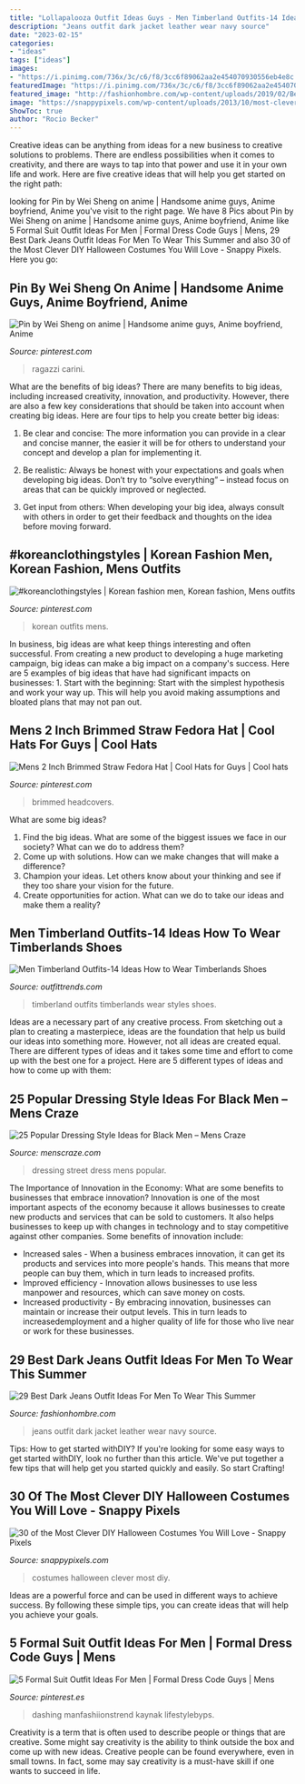 ```yaml
---
title: "Lollapalooza Outfit Ideas Guys - Men Timberland Outfits-14 Ideas How To Wear Timberlands Shoes"
description: "Jeans outfit dark jacket leather wear navy source"
date: "2023-02-15"
categories:
- "ideas"
tags: ["ideas"]
images:
- "https://i.pinimg.com/736x/3c/c6/f8/3cc6f89062aa2e454070930556eb4e8c.jpg"
featuredImage: "https://i.pinimg.com/736x/3c/c6/f8/3cc6f89062aa2e454070930556eb4e8c.jpg"
featured_image: "http://fashionhombre.com/wp-content/uploads/2019/02/Best-Dark-Jeans-Outfit-Ideas-For-Men-6.jpg"
image: "https://snappypixels.com/wp-content/uploads/2013/10/most-clever-halloween-costumes-ever-27.jpg"
ShowToc: true
author: "Rocio Becker"
---
```



Creative ideas can be anything from ideas for a new business to creative solutions to problems. There are endless possibilities when it comes to creativity, and there are ways to tap into that power and use it in your own life and work. Here are five creative ideas that will help you get started on the right path: 

	

		
looking for Pin by Wei Sheng on anime | Handsome anime guys, Anime boyfriend, Anime you've visit to the right page. We have 8 Pics about Pin by Wei Sheng on anime | Handsome anime guys, Anime boyfriend, Anime like 5 Formal Suit Outfit Ideas For Men | Formal Dress Code Guys | Mens, 29 Best Dark Jeans Outfit Ideas For Men To Wear This Summer and also 30 of the Most Clever DIY Halloween Costumes You Will Love - Snappy Pixels. Here you go:
		
    
## Pin By Wei Sheng On Anime | Handsome Anime Guys, Anime Boyfriend, Anime

<img loading=lazy src="https://i.pinimg.com/736x/3c/c6/f8/3cc6f89062aa2e454070930556eb4e8c.jpg" onerror="this.onerror=null;this.src='https://tse2.mm.bing.net/th?id=OIP.3OZK1SoUS7glCyXDiuwaewHaPo&amp;pid=15.1';" alt="Pin by Wei Sheng on anime | Handsome anime guys, Anime boyfriend, Anime">

_Source: pinterest.com_

>ragazzi carini. 

	

What are the benefits of big ideas?
There are many benefits to big ideas, including increased creativity, innovation, and productivity. However, there are also a few key considerations that should be taken into account when creating big ideas. Here are four tips to help you create better big ideas:
1. Be clear and concise: The more information you can provide in a clear and concise manner, the easier it will be for others to understand your concept and develop a plan for implementing it.

2. Be realistic: Always be honest with your expectations and goals when developing big ideas. Don’t try to “solve everything” – instead focus on areas that can be quickly improved or neglected.

3. Get input from others: When developing your big idea, always consult with others in order to get their feedback and thoughts on the idea before moving forward.

    
## #koreanclothingstyles | Korean Fashion Men, Korean Fashion, Mens Outfits

<img loading=lazy src="https://i.pinimg.com/736x/8c/b5/21/8cb52104dfcb864f26713edfa019174b.jpg" onerror="this.onerror=null;this.src='https://tse3.mm.bing.net/th?id=OIP.v4tGm0LDwbQcOZ3in-obygHaJ4&amp;pid=15.1';" alt="#koreanclothingstyles | Korean fashion men, Korean fashion, Mens outfits">

_Source: pinterest.com_

>korean outfits mens. 

	

In business, big ideas are what keep things interesting and often successful. From creating a new product to developing a huge marketing campaign, big ideas can make a big impact on a company's success. Here are 5 examples of big ideas that have had significant impacts on businesses: 1. Start with the beginning: Start with the simplest hypothesis and work your way up. This will help you avoid making assumptions and bloated plans that may not pan out. 
    
## Mens 2 Inch Brimmed Straw Fedora Hat | Cool Hats For Guys | Cool Hats

<img loading=lazy src="https://i.pinimg.com/736x/55/61/00/556100dec006131befac46f84c7e47c5.jpg" onerror="this.onerror=null;this.src='https://tse1.mm.bing.net/th?id=OIP.3VN__ZqJ6e7WtAtdQVW2DgHaLH&amp;pid=15.1';" alt="Mens 2 Inch Brimmed Straw Fedora Hat | Cool Hats for Guys | Cool hats">

_Source: pinterest.com_

>brimmed headcovers. 

	

What are some big ideas?
1. Find the big ideas. What are some of the biggest issues we face in our society? What can we do to address them?
2. Come up with solutions. How can we make changes that will make a difference?
3. Champion your ideas. Let others know about your thinking and see if they too share your vision for the future.
4. Create opportunities for action. What can we do to take our ideas and make them a reality?

    
## Men Timberland Outfits-14 Ideas How To Wear Timberlands Shoes

<img loading=lazy src="https://www.outfittrends.com/wp-content/uploads/2015/07/male-outfits-with-timberland-shoes6.jpg" onerror="this.onerror=null;this.src='https://tse2.mm.bing.net/th?id=OIP.XXNd_qctY8_xBJZ-Et3qNAAAAA&amp;pid=15.1';" alt="Men Timberland Outfits-14 Ideas How to Wear Timberlands Shoes">

_Source: outfittrends.com_

>timberland outfits timberlands wear styles shoes. 

	

Ideas are a necessary part of any creative process. From sketching out a plan to creating a masterpiece, ideas are the foundation that help us build our ideas into something more. However, not all ideas are created equal. There are different types of ideas and it takes some time and effort to come up with the best one for a project. Here are 5 different types of ideas and how to come up with them: 

    
## 25 Popular Dressing Style Ideas For Black Men – Mens Craze

<img loading=lazy src="http://menscraze.com/wp-content/uploads/2016/05/Black-Men-Street-Style-Fashion..jpg" onerror="this.onerror=null;this.src='https://tse2.mm.bing.net/th?id=OIP.yRTfmvI6Fh5n1yyL8jFDxAHaLI&amp;pid=15.1';" alt="25 Popular Dressing Style Ideas for Black Men – Mens Craze">

_Source: menscraze.com_

>dressing street dress mens popular. 

	

The Importance of Innovation in the Economy: What are some benefits to businesses that embrace innovation?
Innovation is one of the most important aspects of the economy because it allows businesses to create new products and services that can be sold to customers. It also helps businesses to keep up with changes in technology and to stay competitive against other companies. Some benefits of innovation include: 
- Increased sales - When a business embraces innovation, it can get its products and services into more people's hands. This means that more people can buy them, which in turn leads to increased profits. 
- Improved efficiency - Innovation allows businesses to use less manpower and resources, which can save money on costs. 
- Increased productivity - By embracing innovation, businesses can maintain or increase their output levels. This in turn leads to increasedemployment and a higher quality of life for those who live near or work for these businesses.

    
## 29 Best Dark Jeans Outfit Ideas For Men To Wear This Summer

<img loading=lazy src="http://fashionhombre.com/wp-content/uploads/2019/02/Best-Dark-Jeans-Outfit-Ideas-For-Men-6.jpg" onerror="this.onerror=null;this.src='https://tse2.mm.bing.net/th?id=OIP.Yv9ZsGqy6K-oLfbVpDLtOAHaLJ&amp;pid=15.1';" alt="29 Best Dark Jeans Outfit Ideas For Men To Wear This Summer">

_Source: fashionhombre.com_

>jeans outfit dark jacket leather wear navy source. 

	

Tips: How to get started withDIY?
If you're looking for some easy ways to get started withDIY, look no further than this article. We've put together a few tips that will help get you started quickly and easily. So start Crafting!

    
## 30 Of The Most Clever DIY Halloween Costumes You Will Love - Snappy Pixels

<img loading=lazy src="https://snappypixels.com/wp-content/uploads/2013/10/most-clever-halloween-costumes-ever-27.jpg" onerror="this.onerror=null;this.src='https://tse4.mm.bing.net/th?id=OIP.CvqAwfwmJdFkaXlA03n_bgAAAA&amp;pid=15.1';" alt="30 of the Most Clever DIY Halloween Costumes You Will Love - Snappy Pixels">

_Source: snappypixels.com_

>costumes halloween clever most diy. 

	

Ideas are a powerful force and can be used in different ways to achieve success. By following these simple tips, you can create ideas that will help you achieve your goals.

    
## 5 Formal Suit Outfit Ideas For Men | Formal Dress Code Guys | Mens

<img loading=lazy src="https://i.pinimg.com/736x/c7/5a/5d/c75a5d12c0811eecb3819819452a0150.jpg" onerror="this.onerror=null;this.src='https://tse3.mm.bing.net/th?id=OIP.GiK6bhiPFlk329-cSm_D3wHaMs&amp;pid=15.1';" alt="5 Formal Suit Outfit Ideas For Men | Formal Dress Code Guys | Mens">

_Source: pinterest.es_

>dashing manfashiionstrend kaynak lifestylebyps. 

	

Creativity is a term that is often used to describe people or things that are creative. Some might say creativity is the ability to think outside the box and come up with new ideas. Creative people can be found everywhere, even in small towns. In fact, some may say creativity is a must-have skill if one wants to succeed in life.

